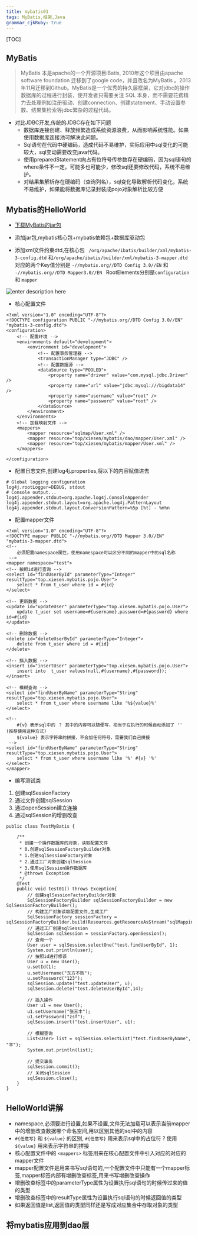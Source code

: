 ```yaml
---
title: mybatis01
tags: MyBatis,框架,Java
grammar_cjkRuby: true
---
```

[TOC]

## MyBatis

> MyBatis 本是apache的一个开源项目iBatis, 2010年这个项目由apache software foundation 迁移到了google code，并且改名为MyBatis 。2013年11月迁移到Github。MyBatis是一个优秀的持久层框架，它对jdbc的操作数据库的过程进行封装，使开发者只需要关注 SQL 本身，而不需要花费精力去处理例如注册驱动、创建connection、创建statement、手动设置参数、结果集检索等jdbc繁杂的过程代码。

- 对比JDBC开发,传统的JDBC存在如下问题
	- 数据库连接创建、释放频繁造成系统资源浪费，从而影响系统性能。如果使用数据库连接池可解决此问题。
	- Sql语句在代码中硬编码，造成代码不易维护，实际应用中sql变化的可能较大，sql变动需要改变java代码。
	- 使用preparedStatement向占有位符号传参数存在硬编码，因为sql语句的where条件不一定，可能多也可能少，修改sql还要修改代码，系统不易维护。
	- 对结果集解析存在硬编码（查询列名），sql变化导致解析代码变化，系统不易维护，如果能将数据库记录封装成pojo对象解析比较方便

## Mybatis的HelloWorld

- [下载MyBatis的jar包][1]

- 添加jar包,mybatis核心包+mybatis依赖包+数据库驱动包
- 添加xml文件约束dtd,在核心包 ` /org/apache/ibatis/builder/xml/mybatis-3-config.dtd` 和`/org/apache/ibatis/builder/xml/mybatis-3-mapper.dtd` 对应的两个Key值分别是 `-//mybatis.org//DTD Config 3.0//EN` 和 `-//mybatis.org//DTD Mapper3.0//EN ` RootElements分别是`configuration` 和 `mapper`

![enter description here][2]

- 核心配置文件

``` stylus
<?xml version="1.0" encoding="UTF-8"?>
<!DOCTYPE configuration PUBLIC "-//mybatis.org//DTD Config 3.0//EN" 
"mybatis-3-config.dtd">
<configuration>
	<!-- 配置环境 -->
	<environments default="development">
		<environment id="development">
			<!-- 配置事务管理器 -->
			<transactionManager type="JDBC" />
			<!-- 配置数据源 -->
			<dataSource type="POOLED">
				<property name="driver" value="com.mysql.jdbc.Driver" />
				<property name="url" value="jdbc:mysql:///bigdata14" />
				<property name="username" value="root" />
				<property name="password" value="root" />
			</dataSource>
		</environment>
	</environments>
	<!-- 加载映射文件 -->
	<mappers>
		<mapper resource="sqlmap/User.xml" />
		<mapper resource="top/xiesen/mybatis/dao/mapper/User.xml" />
		<mapper resource="top/xiesen/mybatis/mapper/User.xml" />
	</mappers>
	
</configuration>
```

- 配置日志文件,创建log4j.properties,将以下的内容赋值进去

``` stylus
# Global logging configuration
log4j.rootLogger=DEBUG, stdout
# Console output...
log4j.appender.stdout=org.apache.log4j.ConsoleAppender
log4j.appender.stdout.layout=org.apache.log4j.PatternLayout
log4j.appender.stdout.layout.ConversionPattern=%5p [%t] - %m%n

```

- 配置mapper文件

``` stylus
<?xml version="1.0" encoding="UTF-8"?>
<!DOCTYPE mapper PUBLIC "-//mybatis.org//DTD Mapper 3.0//EN" 
"mybatis-3-mapper.dtd">
<!--
	必须配置namespace属性，使用namespace可以区分不同的mapper中的sql名称
 -->
<mapper namespace="test">
<!-- 按照id进行查询 -->
<select id="findUserById" parameterType="Integer" resultType="top.xiesen.mybatis.pojo.User">
	select * from t_user where id = #{id}
</select>

<!-- 更新数据 -->
<update id="updateUser" parameterType="top.xiesen.mybatis.pojo.User">
	update t_user set username=#{username},password=#{password} where id=#{id}
</update>

<!-- 删除数据 -->
<delete id="deleteUserById" parameterType="Integer">
	delete from t_user where id = #{id}
</delete>

<!-- 插入数据 -->
<insert id="insertUser" parameterType="top.xiesen.mybatis.pojo.User">
	insert into  t_user values(null,#{username},#{password}); 
</insert>

<!-- 模糊查询 -->
<select id="findUserByName" parameterType="String" resultType="top.xiesen.mybatis.pojo.User">
	select * from t_user where username like '%${value}%'
</select>

<!-- 
	#{v} 表示sql中的 ？ 其中的内容可以随便写，相当于在执行的时候自动添加了 '' (推荐使用这种方式)
	${value} 表示字符串的拼接，不会加任何符号，需要我们自己拼接
 -->
<select id="findUserByName" parameterType="String" resultType="top.xiesen.mybatis.pojo.User">
	select * from t_user where username like '%' #{v} '%'
</select>
</mapper>
```

- 编写测试类

1. 创建sqlSessionFactory
2. 通过文件创建sqlSession
3. 通过openSession建立连接
4. 通过sqlSession的增删改查

``` stylus
public class TestMyBatis {

	/**
	 * 创建一个操作数据库的对象，读取配置文件
	 * 0.创建sqlSessionFactoryBuilder对象
	 * 1.创建sqlSessionFactory对象
	 * 2.通过工厂对象创建sqlSession
	 * 3.使用sqlSession操作数据库 
	 * @throws Exception 
	 */
	@Test
	public void test01() throws Exception{
		// 创建sqlSessionFactoryBuilder对象
		SqlSessionFactoryBuilder sqlSessionFactoryBuilder = new SqlSessionFactoryBuilder();
		// 构建工厂对象读取配置文件,生成工厂
		SqlSessionFactory sessionFactory = sqlSessionFactoryBuilder.build(Resources.getResourceAsStream("sqlMappingConfig.xml"));
		// 通过工厂创建sqlSession
		SqlSession sqlSession = sessionFactory.openSession();
		// 查询一个
		User user = sqlSession.selectOne("test.findUserById", 1);
		System.out.println(user);
		// 按照id进行修该
		User u = new User();
		u.setId(1);
		u.setUsername("东方不败");
		u.setPassword("123");
		sqlSession.update("test.updateUser", u);
		sqlSession.delete("test.deleteUserById",14);
		
		// 插入操作
		User u1 = new User();
		u1.setUsername("张三丰");
		u1.setPassword("zsf");
		sqlSession.insert("test.insertUser", u1);
		
		// 模糊查询
		List<User> list = sqlSession.selectList("test.findUserByName", "丰");
		System.out.println(list);
		
		// 提交事务
		sqlSession.commit();
		// 关闭sqlSession
		sqlSession.close();
	}
}

```

## HelloWorld讲解

- namespace,必须要进行设置,如果不设置,文件无法加载可以表示当前mapper中的增删改查数据哪个命名空间,用以区别其他的sql中的内容
- `#{任意写}` 和 `${value}` 的区别, `#{任意写}` 用来表示sql中的占位符 ? 使用 `${value}` 用来表示字符串的拼接
- 核心配置文件中的 `<mappers>` 标签用来在核心配置文件中引入对应的对应的mapper文件
- mapper配置文件是用来书写sql语句的,一个配置文件中只能有一个mapper标签,mapper标签内部有增删改查标签,用来书写增删改查操作
- 增删改查标签中的parameterType属性为设置执行sql语句的时候传过来的值的类型
- 增删改查标签中的resultType属性为设置执行sql语句的时候返回值的类型
- 如果返回值是list,返回值的类型同样还是写成对应集合中存取对象的类型

## 将mybatis应用到dao层
	



  [1]: https://github.com/mybatis/mybatis%C2%AD3/releases
  [2]: https://www.github.com/xiesen310/notes_Images/raw/master/images/1502364549838.jpg